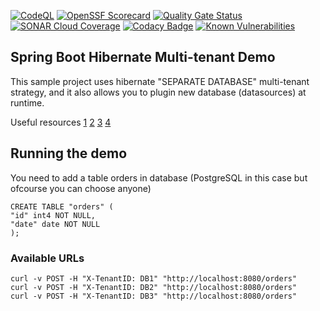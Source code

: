 [![CodeQL](https://github.com/AshishKmrSingh/multi-tenant/actions/workflows/codeql.yml/badge.svg)](https://github.com/AshishKmrSingh/multi-tenant/actions/workflows/codeql.yml)
[![OpenSSF Scorecard](https://api.scorecard.dev/projects/github.com/AshishKmrSingh/multi-tenant/badge)](https://scorecard.dev/viewer/?uri=github.com/AshishKmrSingh/multi-tenant)
[![Quality Gate Status](https://sonarcloud.io/api/project_badges/measure?project=AshishKmrSingh_multi-tenant&metric=alert_status)](https://sonarcloud.io/summary/new_code?id=AshishKmrSingh_multi-tenant)
[![SONAR Cloud Coverage](https://sonarcloud.io/api/project_badges/measure?project=AshishKmrSingh_multi-tenant&metric=coverage)](https://sonarcloud.io/summary/new_code?id=AshishKmrSingh_multi-tenant)
[![Codacy Badge](https://app.codacy.com/project/badge/Grade/ea2fc4886cb040d99e1d5cfbf6d1bbb5)](https://app.codacy.com/gh/AshishKmrSingh/multi-tenant/dashboard?utm_source=gh&utm_medium=referral&utm_content=&utm_campaign=Badge_grade)
[![Known Vulnerabilities](https://snyk.io/test/github/AshishKmrSingh/multi-tenant/badge.svg)](https://snyk.io/test/github/AshishKmrSingh/multi-tenant)

Spring Boot Hibernate Multi-tenant Demo
---------------------------------------
This sample project uses hibernate "SEPARATE DATABASE" multi-tenant strategy, and it also allows you to plugin new database (datasources) at runtime.

Useful resources 
[1](http://tech.asimio.net/2017/01/17/Multitenant-applications-using-Spring-Boot-JPA-Hibernate-and-Postgres.html)
[2](https://fizzylogic.nl/2016/01/24/make-your-spring-boot-application-multi-tenant-aware-in-2-steps)
[3](http://stuartingram.com/2016/10/02/spring-boot-schema-based-multi-tenancy/)
[4](http://anakiou.blogspot.ch/2015/08/multi-tenant-application-with-spring.html)

## Running the demo
You need to add a table orders in database (PostgreSQL in this case but ofcourse you can choose anyone)

```
CREATE TABLE "orders" (
"id" int4 NOT NULL,
"date" date NOT NULL
);
```

### Available URLs

```
curl -v POST -H "X-TenantID: DB1" "http://localhost:8080/orders"
curl -v POST -H "X-TenantID: DB2" "http://localhost:8080/orders"
curl -v POST -H "X-TenantID: DB3" "http://localhost:8080/orders"
```
